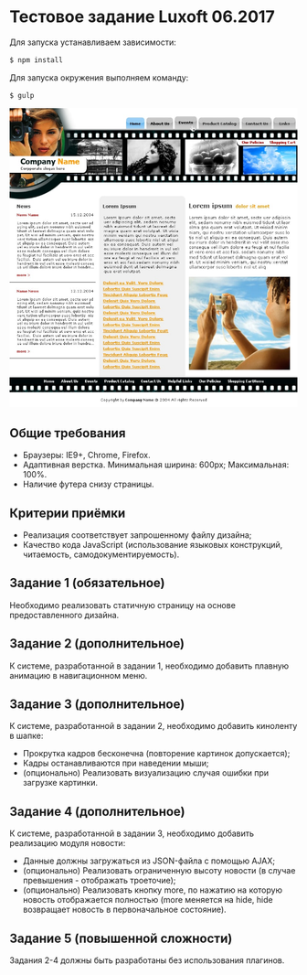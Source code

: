 # Тестовое задание Luxoft 06.2017

Для запуска устанавливаем зависимости:

```bash
$ npm install
```

Для запуска окружения выполняем команду:

```bash
$ gulp
```

![Макет задания](app/img/test_luxoft-min.jpg "Макет задания Luxoft")

## Общие требования
* Браузеры: IE9+, Chrome, Firefox.
* Адаптивная верстка. Минимальная ширина: 600px; Максимальная: 100%.
* Наличие футера снизу страницы.

## Критерии приёмки
* Реализация соответствует запрошенному файлу дизайна;
* Качество кода JavaScript (использование языковых конструкций, читаемость, самодокументируемость).

## Задание 1 (обязательное)
Необходимо реализовать статичную страницу на основе предоставленного дизайна.

## Задание 2 (дополнительное)
К системе, разработанной в задании 1, необходимо добавить плавную анимацию в навигационном меню.

## Задание 3 (дополнительное)
К системе, разработанной в задании 2, необходимо добавить киноленту в шапке:
* Прокрутка кадров бесконечна (повторение картинок допускается);
* Кадры останавливаются при наведении мыши;
* (опционально) Реализовать визуализацию случая ошибки при загрузке картинки.

## Задание 4 (дополнительное)
К системе, разработанной в задании 3, необходимо добавить реализацию модуля новости:
* Данные должны загружаться из JSON-файла с помощью AJAX;
* (опционально) Реализовать ограниченную высоту новости (в случае превышения - отображать троеточие);
* (опционально) Реализовать кнопку more, по нажатию на которую новость отображается полностью (more меняется на hide, hide возвращает новость в первоначальное состояние).

## Задание 5 (повышенной сложности)
Задания 2-4 должны быть разработаны без использования плагинов.
